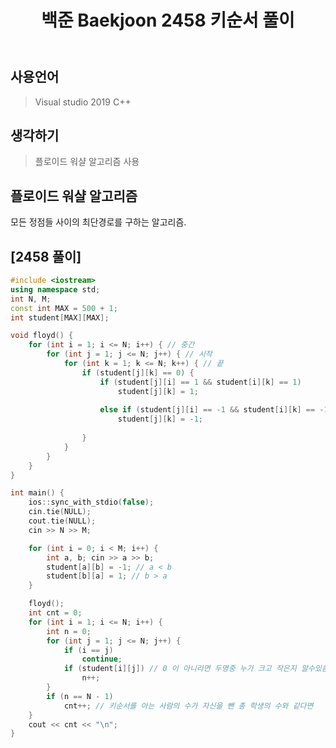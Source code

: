 ﻿---
title: "백준 Baekjoon 2458 키순서 풀이"
categories: Algorithm
comments: true
---

## 사용언어
 > Visual studio 2019 C++ 

## 생각하기
  > 플로이드 워샬 알고리즘 사용

## 플로이드 워샬 알고리즘
 모든 정점들 사이의 최단경로를 구하는 알고리즘.


## [2458 풀이]

```c++
#include <iostream>
using namespace std;
int N, M;
const int MAX = 500 + 1;
int student[MAX][MAX];

void floyd() {
	for (int i = 1; i <= N; i++) { // 중간
		for (int j = 1; j <= N; j++) { // 시작
			for (int k = 1; k <= N; k++) { // 끝
				if (student[j][k] == 0) {
					if (student[j][i] == 1 && student[i][k] == 1) 
						student[j][k] = 1;
					
					else if (student[j][i] == -1 && student[i][k] == -1) 
						student[j][k] = -1;
					
				}
			}
		}
	}
}

int main() {
	ios::sync_with_stdio(false);
	cin.tie(NULL);
	cout.tie(NULL);
	cin >> N >> M;

	for (int i = 0; i < M; i++) {
		int a, b; cin >> a >> b;
		student[a][b] = -1; // a < b 
		student[b][a] = 1; // b > a
	}

	floyd();
	int cnt = 0;
	for (int i = 1; i <= N; i++) {
		int n = 0;
		for (int j = 1; j <= N; j++) {
			if (i == j)
				continue;
			if (student[i][j]) // 0 이 아니라면 두명중 누가 크고 작은지 알수있음
				n++;
		}
		if (n == N - 1)
			cnt++; // 키순서를 아는 사람의 수가 자신을 뺀 총 학생의 수와 같다면
	}
	cout << cnt << "\n";
}
```